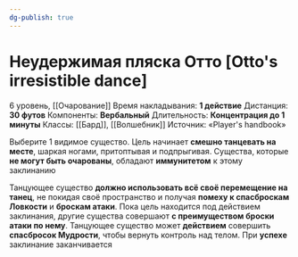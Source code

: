 ```yaml
---
dg-publish: true
---
```

# Неудержимая пляска Отто [Otto's irresistible dance]
6 уровень, [[Очарование]]
Время накладывания: **1 действие**
Дистанция: **30 футов**
Компоненты: **Вербальный**
Длительность: **Концентрация до 1 минуты**
Классы: [[Бард]], [[Волшебник]]
Источник: «Player's handbook»

Выберите 1 видимое существо. Цель начинает **смешно танцевать на месте**, шаркая ногами, притоптывая и подпрыгивая. Существа, которые **не могут быть очарованы**, обладают **иммунитетом** к этому заклинанию

Танцующее существо **должно использовать всё своё перемещение на танец**, не покидая своё пространство и получая **помеху к спасброскам Ловкости** и **броскам атаки**. Пока цель находится под действием заклинания, другие существа совершают **с преимуществом броски атаки по нему**. Танцующее существо может **действием** совершить **спасбросок Мудрости**, чтобы вернуть контроль над телом. При **успехе** заклинание заканчивается
